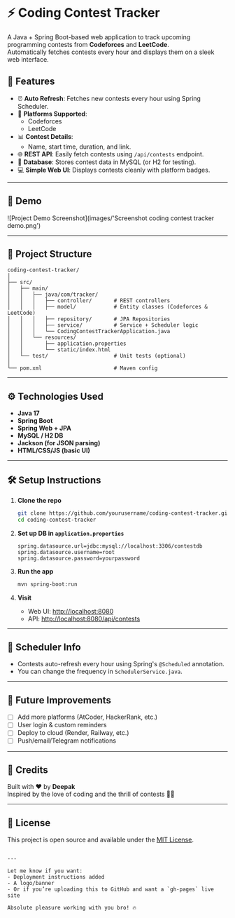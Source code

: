 # ⚡ Coding Contest Tracker

A Java + Spring Boot-based web application to track upcoming programming contests from **Codeforces** and **LeetCode**.  
Automatically fetches contests every hour and displays them on a sleek web interface.

## 🚀 Features

- ⏰ **Auto Refresh**: Fetches new contests every hour using Spring Scheduler.
- 🧠 **Platforms Supported**: 
  - Codeforces
  - LeetCode
- 📊 **Contest Details**: 
  - Name, start time, duration, and link.
- 🌐 **REST API**: Easily fetch contests using `/api/contests` endpoint.
- 💾 **Database**: Stores contest data in MySQL (or H2 for testing).
- 💻 **Simple Web UI**: Displays contests cleanly with platform badges.

---

## 📸 Demo

![Project Demo Screenshot](images/'Screenshot coding contest tracker demo.png')

---

## 📁 Project Structure

```
coding-contest-tracker/
│
├── src/
│   ├── main/
│   │   ├── java/com/tracker/
│   │   │   ├── controller/       # REST controllers
│   │   │   ├── model/            # Entity classes (Codeforces & LeetCode)
│   │   │   ├── repository/       # JPA Repositories
│   │   │   ├── service/          # Service + Scheduler logic
│   │   │   └── CodingContestTrackerApplication.java
│   │   └── resources/
│   │       ├── application.properties
│   │       └── static/index.html
│   └── test/                     # Unit tests (optional)
│
└── pom.xml                       # Maven config
```

---

## ⚙️ Technologies Used

- **Java 17**
- **Spring Boot**
- **Spring Web + JPA**
- **MySQL / H2 DB**
- **Jackson (for JSON parsing)**
- **HTML/CSS/JS (basic UI)**

---

## 🛠️ Setup Instructions

1. **Clone the repo**
   ```bash
   git clone https://github.com/yourusername/coding-contest-tracker.git
   cd coding-contest-tracker
   ```

2. **Set up DB in `application.properties`**
   ```properties
   spring.datasource.url=jdbc:mysql://localhost:3306/contestdb
   spring.datasource.username=root
   spring.datasource.password=yourpassword
   ```

3. **Run the app**
   ```bash
   mvn spring-boot:run
   ```

4. **Visit**
   - Web UI: [http://localhost:8080](http://localhost:8080)
   - API: [http://localhost:8080/api/contests](http://localhost:8080/api/contests)

---

## 🔄 Scheduler Info

- Contests auto-refresh every hour using Spring's `@Scheduled` annotation.
- You can change the frequency in `SchedulerService.java`.

---

## 🧠 Future Improvements

- [ ] Add more platforms (AtCoder, HackerRank, etc.)
- [ ] User login & custom reminders
- [ ] Deploy to cloud (Render, Railway, etc.)
- [ ] Push/email/Telegram notifications

---

## 🙌 Credits

Built with ❤️ by **Deepak**  
Inspired by the love of coding and the thrill of contests 🧑‍💻

---

## 📄 License

This project is open source and available under the [MIT License](LICENSE).
```

---

Let me know if you want:
- Deployment instructions added
- A logo/banner
- Or if you’re uploading this to GitHub and want a `gh-pages` live site

Absolute pleasure working with you bro! 🔥
